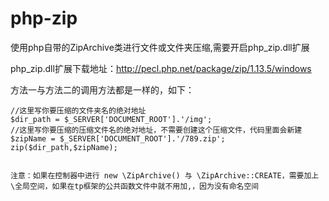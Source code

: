 # php-zip

使用php自带的ZipArchive类进行文件或文件夹压缩,需要开启php_zip.dll扩展

php_zip.dll扩展下载地址：http://pecl.php.net/package/zip/1.13.5/windows

方法一与方法二的调用方法都是一样的，如下：
	
	//这里写你要压缩的文件夹名的绝对地址
	$dir_path = $_SERVER['DOCUMENT_ROOT'].'/img'; 
	//这里写你要压缩的压缩文件名的绝对地址，不需要创建这个压缩文件，代码里面会新建
	$zipName = $_SERVER['DOCUMENT_ROOT'].'/789.zip';  
	zip($dir_path,$zipName);


	注意：如果在控制器中进行 new \ZipArchive() 与 \ZipArchive::CREATE，需要加上\全局空间，如果在tp框架的公共函数文件中就不用加,，因为没有命名空间

